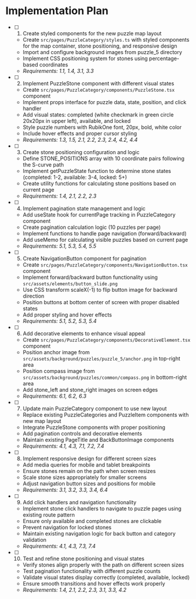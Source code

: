 # Implementation Plan

- [ ] 1. Create styled components for the new puzzle map layout

  - Create `src/pages/PuzzleCategory/styles.ts` with styled components for the map container, stone positioning, and responsive design
  - Import and configure background images from puzzle_5 directory
  - Implement CSS positioning system for stones using percentage-based coordinates
  - _Requirements: 1.1, 1.4, 3.1, 3.3_

- [ ] 2. Implement PuzzleStone component with different visual states

  - Create `src/pages/PuzzleCategory/components/PuzzleStone.tsx` component
  - Implement props interface for puzzle data, state, position, and click handler
  - Add visual states: completed (white checkmark in green circle 20x20px in upper left), available, and locked
  - Style puzzle numbers with RubikOne font, 20px, bold, white color
  - Include hover effects and proper cursor styling
  - _Requirements: 1.3, 1.5, 2.1, 2.2, 2.3, 2.4, 4.2, 4.4_

- [ ] 3. Create stone positioning configuration and logic

  - Define STONE_POSITIONS array with 10 coordinate pairs following the S-curve path
  - Implement getPuzzleState function to determine stone states (completed: 1-2, available: 3-4, locked: 5+)
  - Create utility functions for calculating stone positions based on current page
  - _Requirements: 1.4, 2.1, 2.2, 2.3_

- [ ] 4. Implement pagination state management and logic

  - Add useState hook for currentPage tracking in PuzzleCategory component
  - Create pagination calculation logic (10 puzzles per page)
  - Implement functions to handle page navigation (forward/backward)
  - Add useMemo for calculating visible puzzles based on current page
  - _Requirements: 5.1, 5.3, 5.4, 5.5_

- [ ] 5. Create NavigationButton component for pagination

  - Create `src/pages/PuzzleCategory/components/NavigationButton.tsx` component
  - Implement forward/backward button functionality using `src/assets/elements/button_slide.png`
  - Use CSS transform scaleX(-1) to flip button image for backward direction
  - Position buttons at bottom center of screen with proper disabled states
  - Add proper styling and hover effects
  - _Requirements: 5.1, 5.2, 5.3, 5.4_

- [ ] 6. Add decorative elements to enhance visual appeal

  - Create `src/pages/PuzzleCategory/components/DecorativeElement.tsx` component
  - Position anchor image from `src/assets/background/puzzles/puzzle_5/anchor.png` in top-right area
  - Position compass image from `src/assets/background/puzzles/common/compass.png` in bottom-right area
  - Add stone_left and stone_right images on screen edges
  - _Requirements: 6.1, 6.2, 6.3_

- [ ] 7. Update main PuzzleCategory component to use new layout

  - Replace existing PuzzleCategories and PuzzleItem components with new map layout
  - Integrate PuzzleStone components with proper positioning
  - Add pagination controls and decorative elements
  - Maintain existing PageTitle and BackButtonImage components
  - _Requirements: 4.1, 4.3, 7.1, 7.2, 7.4_

- [ ] 8. Implement responsive design for different screen sizes

  - Add media queries for mobile and tablet breakpoints
  - Ensure stones remain on the path when screen resizes
  - Scale stone sizes appropriately for smaller screens
  - Adjust navigation button sizes and positions for mobile
  - _Requirements: 3.1, 3.2, 3.3, 3.4, 6.4_

- [ ] 9. Add click handlers and navigation functionality

  - Implement stone click handlers to navigate to puzzle pages using existing route pattern
  - Ensure only available and completed stones are clickable
  - Prevent navigation for locked stones
  - Maintain existing navigation logic for back button and category validation
  - _Requirements: 4.1, 4.3, 7.3, 7.4_

- [ ] 10. Test and refine stone positioning and visual states
  - Verify stones align properly with the path on different screen sizes
  - Test pagination functionality with different puzzle counts
  - Validate visual states display correctly (completed, available, locked)
  - Ensure smooth transitions and hover effects work properly
  - _Requirements: 1.4, 2.1, 2.2, 2.3, 3.1, 3.3, 4.2_
